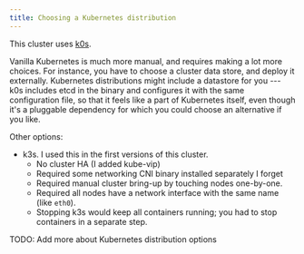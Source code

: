 ```yaml
---
title: Choosing a Kubernetes distribution
---
```


This cluster uses [k0s](https://k0sproject.io).

Vanilla Kubernetes is much more manual, and requires making a lot more choices.
For instance, you have to choose a cluster data store,
and deploy it externally.
Kubernetes distributions might include a datastore for you ---
k0s includes etcd in the binary and configures it with the same configuration file,
so that it feels like a part of Kubernetes itself,
even though it's a pluggable dependency
for which you could choose an alternative if you like.

Other options:

* k3s.
  I used this in the first versions of this cluster.
  * No cluster HA (I added kube-vip)
  * Required some networking CNI binary installed separately I forget
  * Required manual cluster bring-up by touching nodes one-by-one.
  * Required all nodes have a network interface with the same name (like `eth0`).
  * Stopping k3s would keep all containers running;
    you had to stop containers in a separate step.

TODO: Add more about Kubernetes distribution options
